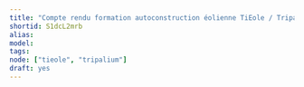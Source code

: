 ```yaml
---
title: "Compte rendu formation autoconstruction éolienne TiEole / Tripalium."
shortid: S1dcL2mrb
alias:
model:
tags:
node: ["tieole", "tripalium"]
draft: yes
---
```


